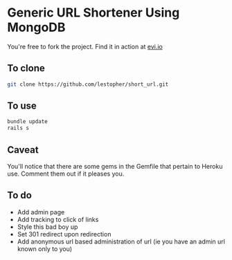 Generic URL Shortener Using MongoDB
===================================
You're free to fork the project. Find it in action at [evi.io](http://evi.io)

## To clone

```bash
git clone https://github.com/lestopher/short_url.git
```

## To use

```bash
bundle update
rails s
```

## Caveat

You'll notice that there are some gems in the Gemfile that pertain to Heroku use. Comment them out if it pleases you.  
  


## To do

- Add admin page
- Add tracking to click of links
- Style this bad boy up
- Set 301 redirect upon redirection
- Add anonymous url based administration of url (ie you have an admin url known only to you)

